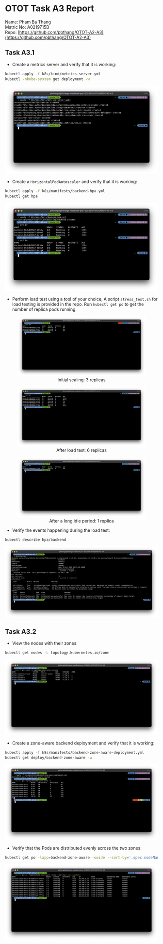 # OTOT Task A3 Report

Name: Pham Ba Thang \
Matric No: A0219715B \
Repo: [https://github.com/pbthang/OTOT-A2-A3](https://github.com/pbthang/OTOT-A2-A3)

## Task A3.1

- Create a metrics server and verify that it is working:

```zsh
kubectl apply -f k8s/kind/metrics-server.yml
kubectl -nkube-system get deployment -w
```

![create metrics server](images/a3/apply-metrics-server.png)

- Create a `HorizontalPodAutoscaler` and verify that it is working:

```zsh
kubectl apply -f k8s/manifests/backend-hpa.yml
kubectl get hpa
```

![create hpa](images/a3/apply-hpa.png)

- Perform load test using a tool of your choice, A script `stress_test.sh` for load testing is provided in the repo. Run `kubectl get po` to get the number of replica pods running.

<figure>
    <img src="./images/a3/initial-scale.png" alt="Initial scaling (3/3)">
    <figcaption align="center">Initial scaling: 3 replicas</figcaption>
</figure>

<figure>
    <img src="./images/a3/after-scale.png" alt="Trulli">
    <figcaption align="center">After load test: 6 replicas</figcaption>
</figure>

<figure>
    <img src="./images/a3/idle-scale.png" alt="Trulli">
    <figcaption align="center">After a long idle period: 1 replica</figcaption>
</figure>

- Verify the events happening during the load test:

```zsh
kubectl describe hpa/backend
```

![describe hpa](images/a3/hpa-events.png)

## Task A3.2

- View the nodes with their zones:

```zsh
kubectl get nodes -L topology.kubernetes.io/zone
```

![get nodes with zones](images/a3/nodes-zone-info.png)

- Create a zone-aware backend deployment and verify that it is working:

```zsh
kubectl apply -f k8s/manifests/backend-zone-aware-deployment.yml
kubectl get deploy/backend-zone-aware -w
```

![create zone-aware deployment](images/a3/apply-zone-aware.png)

- Verify that the Pods are distributed evenly across the two zones:

```zsh
kubectl get po -lapp=backend-zone-aware -owide --sort-by='.spec.nodeName'
```

![verify zone-aware deployment](images/a3/zone-aware-info.png)
